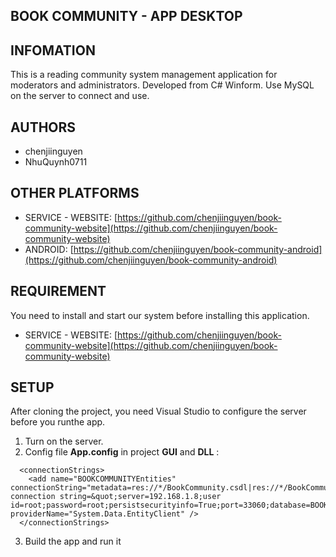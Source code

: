 ## BOOK COMMUNITY - APP DESKTOP

## INFOMATION

This is a reading community system management application for moderators and administrators. Developed from C# Winform. Use MySQL on the server to connect and use.

## AUTHORS

* chenjiinguyen
* NhuQuynh0711

## OTHER PLATFORMS

* SERVICE - WEBSITE: [https://github.com/chenjiinguyen/book-community-website](https://github.com/chenjiinguyen/book-community-website)
* ANDROID: [https://github.com/chenjiinguyen/book-community-android](https://github.com/chenjiinguyen/book-community-android)

## REQUIREMENT

You need to install and start our system before installing this application.

* SERVICE - WEBSITE: [https://github.com/chenjiinguyen/book-community-website](https://github.com/chenjiinguyen/book-community-website)

## SETUP

After cloning the project, you need Visual Studio to configure the server before you runthe app.

1. Turn on the server.
2. Config file **App.config** in project **GUI** and **DLL** :
```
  <connectionStrings>
    <add name="BOOKCOMMUNITYEntities" connectionString="metadata=res://*/BookCommunity.csdl|res://*/BookCommunity.ssdl|res://*/BookCommunity.msl;provider=MySql.Data.MySqlClient;provider connection string=&quot;server=192.168.1.8;user id=root;password=root;persistsecurityinfo=True;port=33060;database=BOOKCOMMUNITY&quot;" providerName="System.Data.EntityClient" />
  </connectionStrings>
```

3. Build the app and run it
